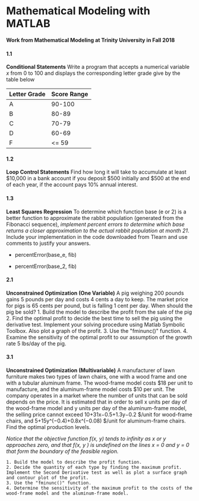# Mathematical Modeling with MATLAB
**Work from Mathematical Modeling at Trinity University in Fall 2018**


#### 1.1
__Conditional Statements__
Write a program that accepts a numerical variable *x* from 0 to 100 and displays the corresponding letter grade give by the table below

| Letter Grade | Score Range |
|---|--------|
| A | 90-100 |
| B | 80-89  |
| C | 70-79  |
| D | 60-69  |
| F | <= 59  |


#### 1.2

__Loop Control Statements__
Find how long it will take to accumulate at least $10,000 in a bank account if you deposit $500 initially and $500 at the end of each year, if the account pays 10% annual interest.


#### 1.3

__Least Squares Regression__
To determine which function base (e or 2) is a better function to approximate the rabbit population (generated from the Fibonacci sequence), *implement percent errors to determine which base returns a closer approximation to the actual rabbit population at month 21*. Include your implementation in the code downloaded from Tlearn and use comments to justify your answers.

- percentError(base_e, fib)

- percentError(base_2, fib)


#### 2.1

__Unconstrained Optimization (One Variable)__
A pig weighing 200 pounds gains 5 pounds per day and costs 4 cents a day to keep. The market price for pigs is 65 cents per pound, but is falling 1 cent per day. When should the pig be sold?
    1. Build the model to describe the profit from the sale of the pig
    2. Find the optimal profit to decide the best time to sell the pig using the derivative test. Implement your solving procedure using Matlab Symbolic Toolbox. Also plot a graph of the profit.
    3. Use the "fminunc()" function.
    4. Examine the sensitivity of the optimal profit to our assumption of the growth rate 5 lbs/day of the pig.


#### 3.1

__Unconstrained Optimization (Multivariable)__
A manufacturer of lawn furniture makes two types of lawn chairs, one with a wood frame and one with a tubular aluminum frame. The wood-frame model costs $18 per unit to manufacture, and the aluminum-frame model costs $10 per unit. The company operates in a market where the number of units that can be sold depends on the price. It is estimated that in order to sell x units per day of the wood-frame model and y units per day of the aluminum-frame model, the selling price cannot exceed 10+31x−0.5+1.3y−0.2 $/unit for wood-frame chairs, and 5+15y^(−0.4)+0.8x^(−0.08) $/unit for aluminum-frame chairs. Find the optimal production levels.

*Notice that the objective function f(x, y) tends to infinity as x  or y  approaches zero, and that f(x, y ) is undefined on the lines x  = 0 and y  = 0 that form the boundary of the feasible region.*

    1. Build the model to describe the profit function.
    2. Decide the quantity of each type by finding the maximum profit. Implement the Second Derivative test as well as plot a surface graph and contour plot of the profit.
    3. Use the "fminunc()" function.
    4. Determine the sensitivity of the maximum profit to the costs of the wood-frame model and the aluminum-frame model.
